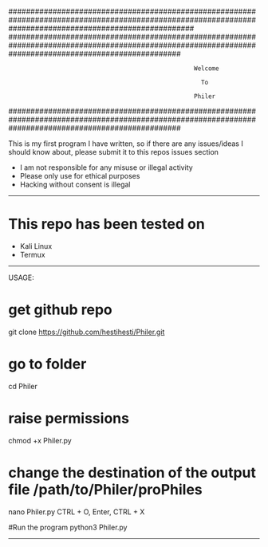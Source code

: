 ##########################################################################################################################################################
#######################################################################################################################################################

                                                        Welcome

                                                          To

                                                        Philer

#######################################################################################################################################################

This is my first program I have written, so if there are any issues/ideas I should know about, please submit it to this repos issues section

* I am not  responsible for any misuse or illegal activity
* Please only use for ethical purposes
* Hacking without consent is illegal

_______________________________________________________________________________________________________________________________________________________

#                                           This repo has been tested on


* Kali Linux
* Termux

________________________________________________________________________________________________________________________________________________________________
USAGE:


# get github repo
git clone https://github.com/hestihesti/Philer.git

# go to folder
cd Philer

# raise permissions
chmod +x Philer.py

# change the destination of the output file /path/to/Philer/proPhiles
nano Philer.py
CTRL + O, Enter, CTRL + X

#Run the program
python3 Philer.py

___________________________________________________________________________________________________________________________________________________________


